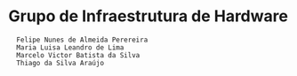 # Grupo de Infraestrutura de Hardware

```
  Felipe Nunes de Almeida Perereira
  Maria Luisa Leandro de Lima
  Marcelo Victor Batista da Silva
  Thiago da Silva Araújo
```
